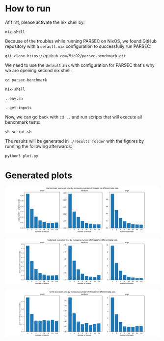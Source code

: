 # How to run

Af first, please activate the nix shell by:

```console
nix-shell
```

Because of the troubles while running PARSEC on NixOS, we found GitHub repository with a ```default.nix``` configuration
to successfully run PARSEC:

```console
git clone https://github.com/Mic92/parsec-benchmark.git
```

We need to use the ```default.nix``` with configuration for PARSEC that's why we are opening second nix shell:

```console
cd parsec-benchmark
```

```console
nix-shell
```

```console
. env.sh
```

```console
. get-inputs
```

Now, we can go back with ```cd ..``` and run scripts that will execute all benchmark tests:

```console
sh script.sh
```

The results will be generated in ```./results folder``` with the figures by running the following afterwards:

```console
python3 plot.py
```

# Generated plots

![Alt text](results/blackscholes.png?raw=true "Black-scholes application")

![Alt text](results/bodytrack.png?raw=true "Body track application")

![Alt text](results/ferret.png?raw=true "Ferret application")
